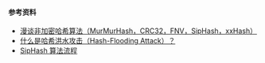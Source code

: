 #### 参考资料
- [漫谈非加密哈希算法（MurMurHash，CRC32，FNV，SipHash，xxHash）](http://www.xiaojiejing.com/2018/12/06/%e6%bc%ab%e8%b0%88%e9%9d%9e%e5%8a%a0%e5%af%86%e5%93%88%e5%b8%8c%e7%ae%97%e6%b3%95%ef%bc%88murmurhash%ef%bc%8ccrc32%ef%bc%8cfnv%ef%bc%8csiphash%ef%bc%8cxxhash%ef%bc%89/)
- [什么是哈希洪水攻击（Hash-Flooding Attack）？](https://www.zhihu.com/question/286529973)
- [SipHash 算法流程](https://my.oschina.net/tigerBin/blog/3038044)